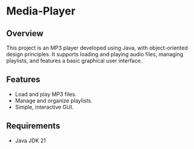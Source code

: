 # Media-Player

## Overview
This project is an MP3 player developed using Java, with object-oriented design principles. It supports loading and playing audio files, managing playlists, and features a basic graphical user interface.

## Features
- Load and play MP3 files.
- Manage and organize playlists.
- Simple, interactive GUI.

## Requirements
- Java JDK 21
